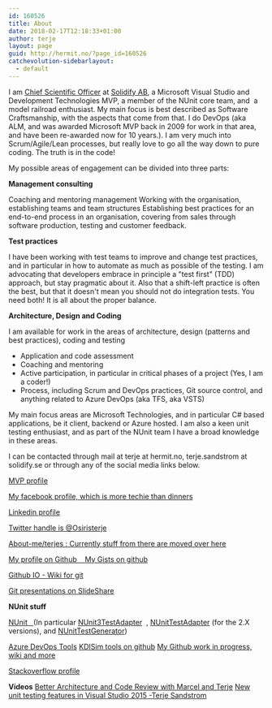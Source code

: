 ```yaml
---
id: 160526
title: About
date: 2018-02-17T12:18:33+01:00
author: terje
layout: page
guid: http://hermit.no/?page_id=160526
catchevolution-sidebarlayout:
  - default
---
```

I am <a href="https://solidify.se/terje-sandstrom-joins-solidify/" target="_blank" rel="noopener noreferrer">Chief Scientific Officer</a> at <a href="https://solidify.se/" target="_blank" rel="noopener noreferrer">Solidify AB</a>, a Microsoft Visual Studio and Development Technologies MVP, a member of the NUnit core team, and  a model railroad enthusiast.
My main focus is best described as Software Craftsmanship, with the aspects that come from that. I do DevOps (aka ALM, and was awarded Microsoft MVP back in 2009 for work in that area, and have been re-awarded now for 10 years.). I am very much into Scrum/Agile/Lean processes, but really love to go all the way down to pure coding. The truth is in the code!

My possible areas of engagement can be divided into three parts:

<strong>Management consulting</strong>

Coaching and mentoring management
Working with the organisation, establishing teams and team structures
Establishing best practices for an end-to-end process in an organisation, covering from sales through software production, testing and customer feedback.

<strong>Test practices</strong>

I have been working with test teams to improve and change test practices, and in particular in how to automate as much as possible of the testing.
I am advocating that developers embrace in principle a "test first" (TDD) approach, but stay pragmatic about it. Also that a shift-left practice is often the best, but that it doesn't mean you should not do integration tests. You need both! It is all about the proper balance.

<strong>Architecture, Design and Coding</strong>

I am available for work in the areas of architecture, design (patterns and best practices), coding and testing
- Application and code assessment
- Coaching and mentoring
- Active participation, in particular in critical phases of a project (Yes, I am a coder!)
- Process, including Scrum and DevOps practices, Git source control, and anything related to Azure DevOps (aka TFS, aka VSTS)

My main focus areas are Microsoft Technologies, and in particular C# based applications, be it client, backend or Azure hosted.
I am also a keen unit testing enthusiast, and as part of the NUnit team I have a broad knowledge in these areas.

I can be contacted through mail at terje at hermit.no, terje.sandstrom at solidify.se or through any of the social media links below.

<a href="https://mvp.microsoft.com/en-us/PublicProfile/4025028" target="_blank" rel="noopener noreferrer">MVP profile</a>

<a href="https://www.facebook.com/Terje.Sandstrom" target="_blank" rel="noopener noreferrer">My facebook profile, which is more techie than dinners</a>

<a href="https://www.linkedin.com/in/terjesandstrom/" target="_blank" rel="noopener noreferrer">Linkedin profile</a>

<a href="https://twitter.com/OsirisTerje" target="_blank" rel="noopener noreferrer">Twitter handle is @Osiristerje</a>

<a href="https://about.me/terjes" target="_blank" rel="noopener noreferrer">About-me/terjes : Currently stuff from there are moved over here</a>

<a href="https://github.com/osiristerje" target="_blank" rel="noopener noreferrer">My profile on Github    </a><a href="https://gist.github.com/OsirisTerje/" target="_blank" rel="noopener noreferrer">My Gists on github</a>

<a href="http://terjesandstrom.github.io/git" target="_blank" rel="noopener noreferrer">Github IO - Wiki for git</a>

<a href="https://www.slideshare.net/TerjeSandstrm" target="_blank" rel="noopener noreferrer">Git presentations on SlideShare</a>

<strong>NUnit stuff</strong>

<a href="https://github.com/nunit" target="_blank" rel="noopener noreferrer">NUnit   </a>(In particular <a href="https://github.com/nunit/nunit3-vs-adapter" target="_blank" rel="noopener noreferrer">NUnit3TestAdapter</a>  , <a href="https://github.com/nunit/nunit-vs-adapter" target="_blank" rel="noopener noreferrer">NUnitTestAdapter</a> (for the 2.X versions), and <a href="https://github.com/nunit/nunit-vs-testgenerator" target="_blank" rel="noopener noreferrer">NUnitTestGenerator</a>)

<a href="https://github.com/AzureDevOpsTools" target="_blank" rel="noopener noreferrer">Azure DevOps Tools</a>
<a href="https://github.com/kdisim" target="_blank" rel="noopener noreferrer">KDISim tools on github</a>
<a href="http://terjesandstrom.github.io/wiki.html" target="_blank" rel="noopener noreferrer">My Github work in progress, wiki and more</a>

<a href="https://stackoverflow.com/users/1203904/terje-sandstr%C3%B8m?tab=profile" target="_blank" rel="noopener noreferrer">Stackoverflow profile</a>

<strong>Videos</strong>
<a href="https://www.youtube.com/watch?v=vRvtvRMq1vI" target="_blank" rel="noopener noreferrer">Better Architecture and Code Review with Marcel and Terje</a>
<a href="https://www.youtube.com/watch?v=ANg1Nol6UvU" target="_blank" rel="noopener noreferrer">New unit testing features in Visual Studio 2015 -Terje Sandstrom</a>